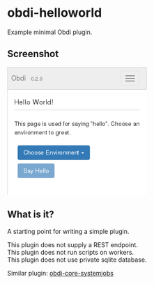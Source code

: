 # obdi-helloworld
Example minimal Obdi plugin.

## Screenshot

![](images/helloworld.png?raw=true)

## What is it?
A starting point for writing a simple plugin.

This plugin does not supply a REST endpoint.<br>
This plugin does not run scripts on workers.<br>
This plugin does not use private sqlite database.

Similar plugin: [obdi-core-systemjobs](https://github.com/mclarkson/obdi-core-systemjobs)
